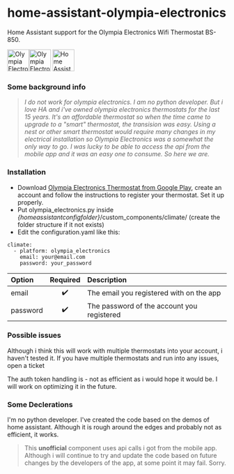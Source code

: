 # home-assistant-olympia-electronics
Home Assistant support for the Olympia Electronics Wifi Thermostat BS-850.

<img src="https://www.olympia-electronics.gr/skn/logoen.png" height="50" alt="Olympia Electronics"><img src="https://lh3.googleusercontent.com/uGa9TO5QoqdmDTEMhTWSDnmw0IdDzn8rmrkzDWJfZoRwQGMlaalMngCfn97eILEXHrg=s180-rw" height="50" alt="Olympia Electronics Thermostat"> <img src="https://www.home-assistant.io/images/components/alexa/alexa-512x512.png" alt="Home Assistant" height="50">

### Some background info

> _I do not work for olympia electronics. I am no python developer. But i love HA and i've owned olympia electronics thermostats for the last 15 years. It's an affordable thermostat so when the time came to upgrade to a "smart" thermostat, the transision was easy. Using a nest or other smart thermostat would require many changes in my electrical installation so Olympia Electronics was a somewhat the only way to go. I was lucky to be able to access the api from the mobile app and it was an easy one to consume. So here we are._

### Installation
- Download [Olympia Electronics Thermostat from Google Play](https://play.google.com/store/apps/details?id=gr.olympiaelectronics.thermostat), create an account and follow the instructions to register your thermostat. Set it up properly.
- Put olympia_electronics.py inside *{homeassistantconfigfolder}*/custom_components/climate/ (create the folder structure if it not exists)
- Edit the configuration.yaml like this:
```
climate:
  - platform: olympia_electronics
    email: your@email.com
    password: your_password
````    
| Option | Required | Description |
| :------ | :------: | :------ |
| email | :heavy_check_mark: | The email you registered with on the app |
| password | :heavy_check_mark: | The password of the account you registered |

### Possible issues

Although i think this will work with multiple thermostats into your account, i haven't tested it. If you have multiple thermostats and run into any issues, open a ticket

The auth token handling is - not as efficient as i would hope it would be. I will work on optimizing it in the future. 

### Some Declerations
I'm no python developer. I've created the code based on the demos of home assistant. Although it is rough around the edges and probably not as efficient, it works.

> This **unofficial** component uses api calls i got from the mobile app. Although i will continue to try and update the code based on future changes by the developers of the app, at some point it may fail. Sorry.

